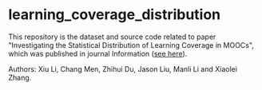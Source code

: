 # learning_coverage_distribution
This repository is the dataset and source code related to paper "Investigating the Statistical Distribution of Learning Coverage in MOOCs", which was published in journal Information ([see here](http://www.mdpi.com/2078-2489/8/4/150)). 

Authors: Xiu Li, Chang Men, Zhihui Du, Jason Liu, Manli Li and Xiaolei Zhang. 
